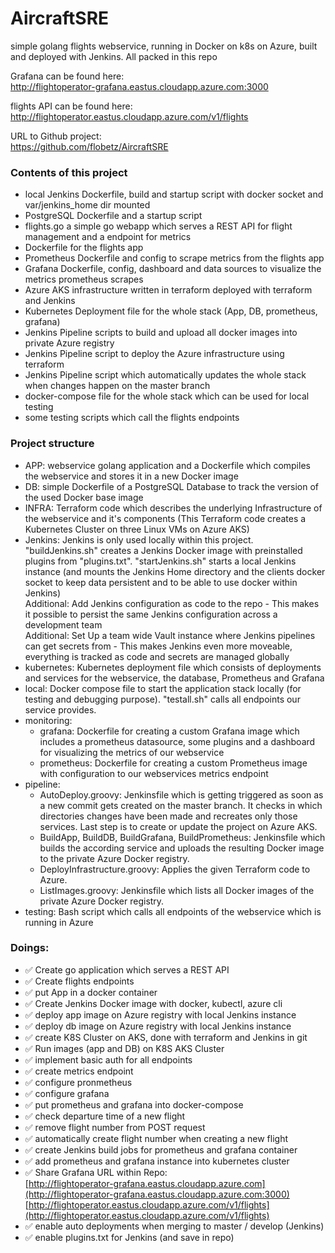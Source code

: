 # AircraftSRE
simple golang flights webservice, running in Docker on k8s on Azure, built and deployed with Jenkins. All packed in this repo
  
Grafana can be found here:  
http://flightoperator-grafana.eastus.cloudapp.azure.com:3000  

flights API can be found here:  
http://flightoperator.eastus.cloudapp.azure.com/v1/flights

URL to Github project:  
https://github.com/flobetz/AircraftSRE

### Contents of this project
- local Jenkins Dockerfile, build and startup script with docker socket and var/jenkins_home dir mounted
- PostgreSQL Dockerfile and a startup script
- flights.go a simple go webapp which serves a REST API for flight management and a endpoint for metrics
- Dockerfile for the flights app
- Prometheus Dockerfile and config to scrape metrics from the flights app
- Grafana Dockerfile, config, dashboard and data sources to visualize the metrics prometheus scrapes
- Azure AKS infrastructure written in terraform deployed with terraform and Jenkins
- Kubernetes Deployment file for the whole stack (App, DB, prometheus, grafana)
- Jenkins Pipeline scripts to build and upload all docker images into private Azure registry
- Jenkins Pipeline script to deploy the Azure infrastructure using terraform
- Jenkins Pipeline script which automatically updates the whole stack when changes happen on the master branch
- docker-compose file for the whole stack which can be used for local testing
- some testing scripts which call the flights endpoints

### Project structure
- APP: webservice golang application and a Dockerfile which compiles the webservice and stores it in a new Docker image
- DB: simple Dockerfile of a PostgreSQL Database to track the version of the used Docker base image
- INFRA: Terraform code which describes the underlying Infrastructure of the webservice and it's components
(This Terraform code creates a Kubernetes Cluster on three Linux VMs on Azure AKS)
- Jenkins: Jenkins is only used locally within this project. "buildJenkins.sh" creates a Jenkins Docker image with preinstalled plugins from "plugins.txt".
"startJenkins.sh" starts a local Jenkins instance (and mounts the Jenkins Home directory and the clients docker socket to keep data persistent and to be able to use docker within Jenkins)  
Additional: Add Jenkins configuration as code to the repo - This makes it possible to persist the same Jenkins configuration across a development team  
Additional: Set Up a team wide Vault instance where Jenkins pipelines can get secrets from - This makes Jenkins even more moveable, 
everything is tracked as code and secrets are managed globally
- kubernetes: Kubernetes deployment file which consists of deployments and services for the webservice, the database, Prometheus and Grafana
- local: Docker compose file to start the application stack locally (for testing and debugging purpose). "testall.sh" calls all endpoints our service provides.
- monitoring:  
    - grafana: Dockerfile for creating a custom Grafana image which includes a prometheus datasource, some plugins and a dashboard for visualizing the metrics of our webservice
    - prometheus: Dockerfile for creating a custom Prometheus image with configuration to our webservices metrics endpoint
- pipeline:
    - AutoDeploy.groovy: Jenkinsfile which is getting triggered as soon as a new commit gets created on the master branch. 
    It checks in which directories changes have been made and recreates only those services. Last step is to create or update the project on Azure AKS.
    - BuildApp, BuildDB, BuildGrafana, BuildPrometheus: Jenkinsfile which builds the according service and uploads the resulting Docker image to the private Azure Docker registry.
    - DeployInfrastructure.groovy: Applies the given Terraform code to Azure.
    - ListImages.groovy: Jenkinsfile which lists all Docker images of the private Azure Docker registry.
- testing: Bash script which calls all endpoints of the webservice which is running in Azure 
    

### Doings:
- :white_check_mark: Create go application which serves a REST API
- :white_check_mark: Create flights endpoints
- :white_check_mark: put App in a docker container
- :white_check_mark: Create Jenkins Docker image with docker, kubectl, azure cli
- :white_check_mark: deploy app image on Azure registry with local Jenkins instance
- :white_check_mark: deploy db image on Azure registry with local Jenkins instance
- :white_check_mark: create K8S Cluster on AKS, done with terraform and Jenkins in git
- :white_check_mark: Run images (app and DB) on K8S AKS Cluster  
- :white_check_mark: implement basic auth for all endpoints
- :white_check_mark: create metrics endpoint
- :white_check_mark: configure pronmetheus
- :white_check_mark: configure grafana
- :white_check_mark: put prometheus and grafana into docker-compose
- :white_check_mark: check departure time of a new flight
- :white_check_mark: remove flight number from POST request
- :white_check_mark: automatically create flight number when creating a new flight 
- :white_check_mark: create Jenkins build jobs for prometheus and grafana container
- :white_check_mark: add prometheus and grafana instance into kubernetes cluster
- :white_check_mark: Share Grafana URL within Repo:  
  [http://flightoperator-grafana.eastus.cloudapp.azure.com](http://flightoperator-grafana.eastus.cloudapp.azure.com:3000)  
  [http://flightoperator.eastus.cloudapp.azure.com/v1/flights](http://flightoperator.eastus.cloudapp.azure.com/v1/flights)  
- :white_check_mark: enable auto deployments when merging to master / develop (Jenkins)
- :white_check_mark: enable plugins.txt for Jenkins (and save in repo)
